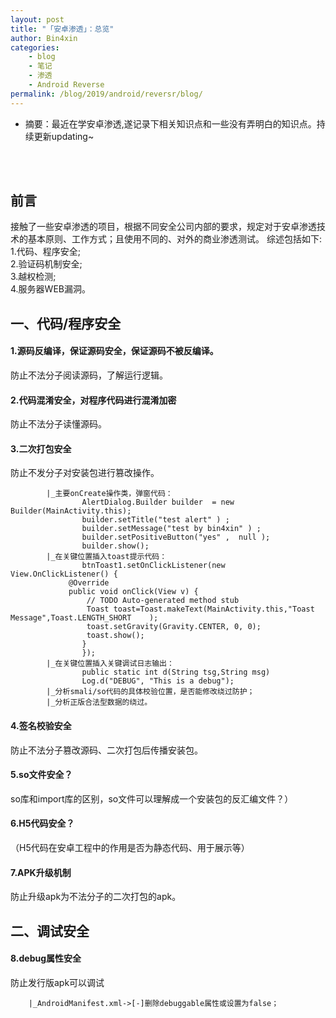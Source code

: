 ```yaml
---
layout: post
title: "「安卓渗透」：总览"
author: Bin4xin
categories:
    - blog
    - 笔记
    - 渗透
    - Android Reverse
permalink: /blog/2019/android/reversr/blog/
---
```



* 摘要：最近在学安卓渗透,遂记录下相关知识点和一些没有弄明白的知识点。持续更新updating~
<br>
<br>

## 前言
接触了一些安卓渗透的项目，根据不同安全公司内部的要求，规定对于安卓渗透技术的基本原则、工作方式；且使用不同的、对外的商业渗透测试。
综述包括如下:<br>
1.代码、程序安全;<br>
2.验证码机制安全;<br>
3.越权检测;<br>
4.服务器WEB漏洞。

## 一、代码/程序安全
#### 1.源码反编译，保证源码安全，保证源码不被反编译。
防止不法分子阅读源码，了解运行逻辑。
#### 2.代码混淆安全，对程序代码进行混淆加密
防止不法分子读懂源码。
#### 3.二次打包安全
防止不发分子对安装包进行篡改操作。
```
		|_主要onCreate操作类，弹窗代码：
				AlertDialog.Builder builder  = new Builder(MainActivity.this);
				builder.setTitle("test alert" ) ;
				builder.setMessage("test by bin4xin" ) ;
				builder.setPositiveButton("yes" ,  null );
				builder.show(); 
		|_在关键位置插入toast提示代码：
				btnToast1.setOnClickListener(new View.OnClickListener() {            
             @Override
             public void onClick(View v) {
                 // TODO Auto-generated method stub
                 Toast toast=Toast.makeText(MainActivity.this,"Toast Message",Toast.LENGTH_SHORT    );
                 toast.setGravity(Gravity.CENTER, 0, 0);
                 toast.show();
             	}
        		});
		|_在关键位置插入关键调试日志输出：
				public static int d(String tsg,String msg)
				Log.d("DEBUG", "This is a debug");
		|_分析smali/so代码的具体校验位置，是否能修改绕过防护；
		|_分析正版合法型数据的绕过。
```
#### 4.签名校验安全<br>
防止不法分子篡改源码、二次打包后传播安装包。
#### 5.so文件安全？<br>
so库和import库的区别，so文件可以理解成一个安装包的反汇编文件？）
#### 6.H5代码安全？<br>
（H5代码在安卓工程中的作用是否为静态代码、用于展示等）

#### 7.APK升级机制<br>
防止升级apk为不法分子的二次打包的apk。
## 二、调试安全

#### 8.debug属性安全
防止发行版apk可以调试
```
	|_AndroidManifest.xml->[-]删除debuggable属性或设置为false；
```